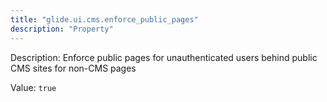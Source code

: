 ```yaml
---
title: "glide.ui.cms.enforce_public_pages"
description: "Property"
---
```


Description: Enforce public pages for unauthenticated users behind public CMS sites for non-CMS pages

Value: `true`